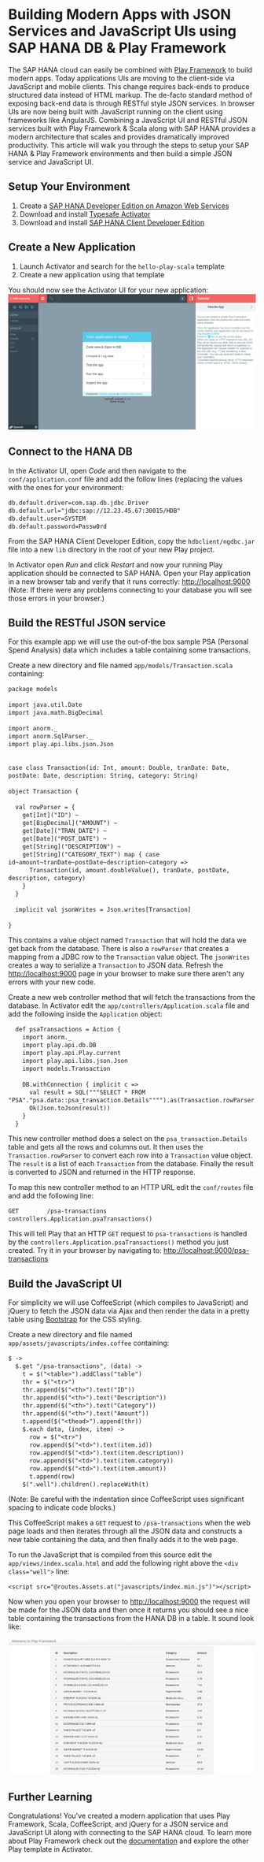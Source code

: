 # Building Modern Apps with JSON Services and JavaScript UIs using SAP HANA DB & Play Framework

The SAP HANA cloud can easily be combined with [Play Framework](http://www.playframework.com) to build modern apps.  Today applications UIs are moving to the client-side via JavaScript and mobile clients.  This change requires back-ends to produce structured data instead of HTML markup.  The de-facto standard method of exposing back-end data is through RESTful style JSON services.  In browser UIs are now being built with JavaScript running on the client using frameworks like AngularJS.  Combining a JavaScript UI and RESTful JSON services built with Play Framework & Scala along with SAP HANA provides a modern architecture that scales and provides dramatically improved productivity.  This article will walk you through the steps to setup your SAP HANA & Play Framework environments and then build a simple JSON service and JavaScript UI.

## Setup Your Environment

1. Create a [SAP HANA Developer Edition on Amazon Web Services](http://scn.sap.com/docs/DOC-28294)
2. Download and install [Typesafe Activator](http://typesafe.com/platform/getstarted)
2. Download and install [SAP HANA Client Developer Edition](https://hanadeveditionsapicl.hana.ondemand.com/hanadevedition/)

## Create a New Application

1. Launch Activator and search for the `hello-play-scala` template
2. Create a new application using that template

You should now see the Activator UI for your new application:
![](s.png)

## Connect to the HANA DB

In the Activator UI, open *Code* and then navigate to the `conf/application.conf` file and add the follow lines (replacing the values with the ones for your environment:

    db.default.driver=com.sap.db.jdbc.Driver
    db.default.url="jdbc:sap://12.23.45.67:30015/HDB"
    db.default.user=SYSTEM
    db.default.password=Passw0rd

From the SAP HANA Client Developer Edition, copy the `hdbclient/ngdbc.jar` file into a new `lib` directory in the root of your new Play project.

In Activator open *Run* and click *Restart* and now your running Play application should be connected to SAP HANA.  Open your Play application in a new browser tab and verify that it runs correctly: [http://localhost:9000](http://localhost:9000)  (Note: If there were any problems connecting to your database you will see those errors in your browser.)

## Build the RESTful JSON service

For this example app we will use the out-of-the box sample PSA (Personal Spend Analysis) data which includes a table containing some transactions.

Create a new directory and file named `app/models/Transaction.scala` containing:

    package models
    
    import java.util.Date
    import java.math.BigDecimal
    
    import anorm._
    import anorm.SqlParser._
    import play.api.libs.json.Json
    
    
    case class Transaction(id: Int, amount: Double, tranDate: Date, postDate: Date, description: String, category: String)
    
    object Transaction {
    
      val rowParser = {
        get[Int]("ID") ~
        get[BigDecimal]("AMOUNT") ~
        get[Date]("TRAN_DATE") ~
        get[Date]("POST_DATE") ~
        get[String]("DESCRIPTION") ~
        get[String]("CATEGORY_TEXT") map { case id~amount~tranDate~postDate~description~category => 
          Transaction(id, amount.doubleValue(), tranDate, postDate, description, category)
        }
      }
      
      implicit val jsonWrites = Json.writes[Transaction]
      
    }

This contains a value object named `Transaction` that will hold the data we get back from the database.  There is also a `rowParser` that creates a mapping from a JDBC row to the `Transaction` value object.  The `jsonWrites` creates a way to serialize a `Transaction` to JSON data.  Refresh the [http://localhost:9000](http://localhost:9000) page in your browser to make sure there aren't any errors with your new code.

Create a new web controller method that will fetch the transactions from the database.  In Activator edit the `app/controllers/Application.scala` file and add the following inside the `Application` object:

      def psaTransactions = Action {
        import anorm._
        import play.api.db.DB
        import play.api.Play.current
        import play.api.libs.json.Json
        import models.Transaction
    
        DB.withConnection { implicit c =>
          val result = SQL("""SELECT * FROM "PSA"."psa.data::psa_transaction.Details"""").as(Transaction.rowParser.*)
          Ok(Json.toJson(result))
        }
      }

This new controller method does a select on the `psa_transaction.Details` table and gets all the rows and columns out.  It then uses the `Transaction.rowParser` to convert each row into a `Transaction` value object.  The `result` is a list of each `Transaction` from the database.  Finally the result is converted to JSON and returned in the HTTP response.

To map this new controller method to an HTTP URL edit the `conf/routes` file and add the following line:

    GET        /psa-transactions     controllers.Application.psaTransactions()

This will tell Play that an HTTP `GET` request to `psa-transactions` is handled by the `controllers.Application.psaTransactions()` method you just created.  Try it in your browser by navigating to: [http://localhost:9000/psa-transactions](http://localhost:9000/psa-transactions)

## Build the JavaScript UI

For simplicity we will use CoffeeScript (which compiles to JavaScript) and jQuery to fetch the JSON data via Ajax and then render the data in a pretty table using [Bootstrap](http://getbootstrap.com) for the CSS styling.

Create a new directory and file named `app/assets/javascripts/index.coffee` containing:

    $ ->
      $.get "/psa-transactions", (data) ->
        t = $("<table>").addClass("table")
        thr = $("<tr>")
        thr.append($("<th>").text("ID"))
        thr.append($("<th>").text("Description"))
        thr.append($("<th>").text("Category"))
        thr.append($("<th>").text("Amount"))
        t.append($("<thead>").append(thr))
        $.each data, (index, item) ->
          row = $("<tr>")
          row.append($("<td>").text(item.id))
          row.append($("<td>").text(item.description))
          row.append($("<td>").text(item.category))
          row.append($("<td>").text(item.amount))
          t.append(row)
        $(".well").children().replaceWith(t)

(Note: Be careful with the indentation since CoffeeScript uses significant spacing to indicate code blocks.)

This CoffeeScript makes a `GET` request to `/psa-transactions` when the web page loads and then iterates through all the JSON data and constructs a new table containing the data, and then finally adds it to the web page.

To run the JavaScript that is compiled from this source edit the `app/views/index.scala.html` and add the following right above the `<div class="well">` line:

    <script src="@routes.Assets.at("javascripts/index.min.js")"></script>

Now when you open your browser to [http://localhost:9000](http://localhost:9000) the request will be made for the JSON data and then once it returns you should see a nice table containing the transactions from the HANA DB in a table.  It sound look like:

![](f.png)

## Further Learning

Congratulations!  You've created a modern application that uses Play Framework, Scala, CoffeeScript, and jQuery for a JSON service and JavaScript UI along with connecting to the SAP HANA cloud.  To learn more about Play Framework check out the [documentation](http://www.playframework.com/documentation/2.2.x/Home) and explore the other Play template in Activator.
